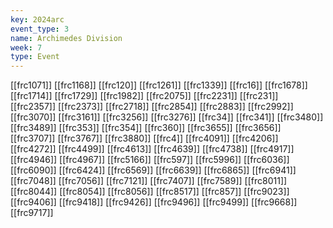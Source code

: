 ```yaml
---
key: 2024arc
event_type: 3
name: Archimedes Division
week: 7
type: Event
---
```

[[frc1071]]
[[frc1168]]
[[frc120]]
[[frc1261]]
[[frc1339]]
[[frc16]]
[[frc1678]]
[[frc1714]]
[[frc1729]]
[[frc1982]]
[[frc2075]]
[[frc2231]]
[[frc231]]
[[frc2357]]
[[frc2373]]
[[frc2718]]
[[frc2854]]
[[frc2883]]
[[frc2992]]
[[frc3070]]
[[frc3161]]
[[frc3256]]
[[frc3276]]
[[frc34]]
[[frc341]]
[[frc3480]]
[[frc3489]]
[[frc353]]
[[frc354]]
[[frc360]]
[[frc3655]]
[[frc3656]]
[[frc3707]]
[[frc3767]]
[[frc3880]]
[[frc4]]
[[frc4091]]
[[frc4206]]
[[frc4272]]
[[frc4499]]
[[frc4613]]
[[frc4639]]
[[frc4738]]
[[frc4917]]
[[frc4946]]
[[frc4967]]
[[frc5166]]
[[frc597]]
[[frc5996]]
[[frc6036]]
[[frc6090]]
[[frc6424]]
[[frc6569]]
[[frc6639]]
[[frc6865]]
[[frc6941]]
[[frc7048]]
[[frc7056]]
[[frc7121]]
[[frc7407]]
[[frc7589]]
[[frc8011]]
[[frc8044]]
[[frc8054]]
[[frc8056]]
[[frc8517]]
[[frc857]]
[[frc9023]]
[[frc9406]]
[[frc9418]]
[[frc9426]]
[[frc9496]]
[[frc9499]]
[[frc9668]]
[[frc9717]]
